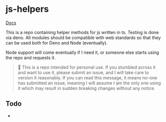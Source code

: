 # js-helpers

[Docs](https://doc.deno.land/https/raw.githubusercontent.com%2Fhalvardssm%2Fjs-helpers%2Fmain%2Fsrc%2Fmod.ts)

This is a repo containing helper methods for js written in ts. Testing is done
via deno. All modules should be compatible with web standards so that they can
be used both for Deno and Node (eventually).

Node support will come eventually if I need it, or someone else starts using the
repo and requests it.

> 🚨 This is a repo intended for personal use. If you stumbled across it and want
> to use it, please submit an issue, and I will take care to version it
> reasonably. If you can read this message, it means no-one has submitted an
> issue, meaning I will assume I am the only one using it which may result in
> sudden breaking changes without any notice.

## Todo

- 
